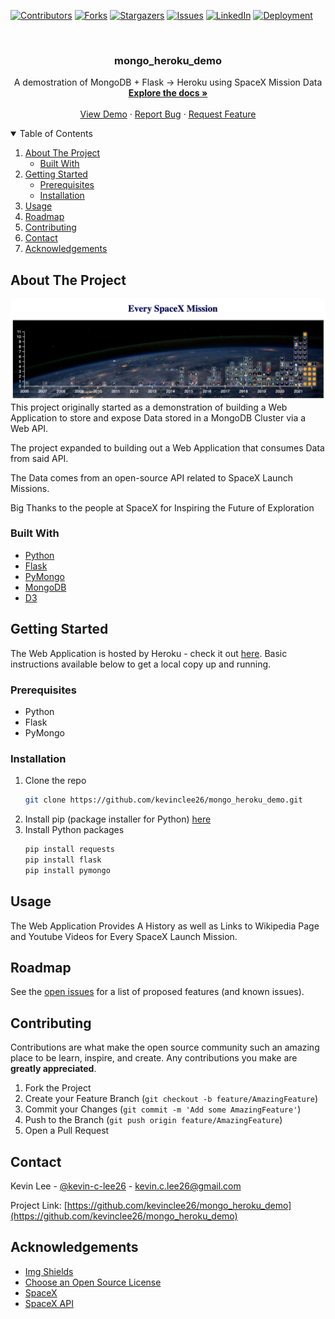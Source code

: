 <!-- Find and Replace All mongo_heroku_demo -->
<!-- Replace [product-screenshot] [product-url] -->
<!-- Other Badgets https://naereen.github.io/badges/ -->
[![Contributors][contributors-shield]][contributors-url]
[![Forks][forks-shield]][forks-url]
[![Stargazers][stars-shield]][stars-url]
[![Issues][issues-shield]][issues-url]
[![LinkedIn][linkedin-shield]][linkedin-url]
[![Deployment][heroku-shield]][product-url]
<!-- [![License][license-shield]][license-url] -->

<!-- PROJECT LOGO -->
<br />
<p align="center">
  <!-- <a href="https://github.com/kevinclee26/mongo_heroku_demo">
    <img src="images/logo.png" alt="Logo" width="80" height="80">
  </a> -->

  <h3 align="center">mongo_heroku_demo</h3>

  <p align="center">
    A demostration of MongoDB + Flask -> Heroku using SpaceX Mission Data
    <br />
    <a href="https://github.com/kevinclee26/mongo_heroku_demo"><strong>Explore the docs »</strong></a>
    <br />
    <br />
    <a href="https://mongo-heroku-demo.herokuapp.com/">View Demo</a>
    ·
    <a href="https://github.com/kevinclee26/mongo_heroku_demo/issues">Report Bug</a>
    ·
    <a href="https://github.com/kevinclee26/mongo_heroku_demo/issues">Request Feature</a>
  </p>
</p>

<!-- TABLE OF CONTENTS -->
<details open="open">
  <summary>Table of Contents</summary>
  <ol>
    <li>
      <a href="#about-the-project">About The Project</a>
      <ul>
        <li><a href="#built-with">Built With</a></li>
      </ul>
    </li>
    <li>
      <a href="#getting-started">Getting Started</a>
      <ul>
        <li><a href="#prerequisites">Prerequisites</a></li>
        <li><a href="#installation">Installation</a></li>
      </ul>
    </li>
    <li><a href="#usage">Usage</a></li>
    <li><a href="#roadmap">Roadmap</a></li>
    <li><a href="#contributing">Contributing</a></li>
	<!-- <li><a href="#license">License</a></li> -->
    <li><a href="#contact">Contact</a></li>
    <li><a href="#acknowledgements">Acknowledgements</a></li>
  </ol>
</details>

<!-- ABOUT THE PROJECT -->
## About The Project

[![Product Name Screen Shot][product-screenshot]][product-url]
This project originally started as a demonstration of building a Web Application to store and expose Data stored in a MongoDB Cluster via a Web API. 

The project expanded to building out a Web Application that consumes Data from said API. 

The Data comes from an open-source API related to SpaceX Launch Missions. 

Big Thanks to the people at SpaceX for Inspiring the Future of Exploration

### Built With

<!-- This section should list any major frameworks that you built your project using. Leave any add-ons/plugins for the acknowledgements section. Here are a few examples. -->

* [Python](https://www.python.org/)
* [Flask](https://flask.palletsprojects.com)
* [PyMongo](https://pymongo.readthedocs.io)
* [MongoDB](https://www.mongodb.com/)
* [D3](https://d3js.org/)

<!-- GETTING STARTED -->
## Getting Started

<!-- This is an example of how you may give instructions on setting up your project locally. To get a local copy up and running follow these simple example steps. -->

The Web Application is hosted by Heroku - check it out [here][product-url]. 
Basic instructions available below to get a local copy up and running. 

### Prerequisites

<!-- This is an example of how to list things you need to use the software and how to install them. -->
* Python
* Flask
* PyMongo

### Installation

1. Clone the repo
   ```sh
   git clone https://github.com/kevinclee26/mongo_heroku_demo.git
   ```
2. Install pip (package installer for Python)
   [here](https://pip.pypa.io/en/stable/installing/)
3. Install Python packages
   ```sh
   pip install requests
   pip install flask
   pip install pymongo
   ```

<!-- USAGE EXAMPLES -->
## Usage

<!-- Use this space to show useful examples of how a project can be used. Additional screenshots, code examples and demos work well in this space. You may also link to more resources. -->
The Web Application Provides A History as well as Links to Wikipedia Page and Youtube Videos for Every SpaceX Launch Mission. 

<!-- ROADMAP -->
## Roadmap

See the [open issues](https://github.com/kevinclee26/mongo_heroku_demo/issues) for a list of proposed features (and known issues).

<!-- CONTRIBUTING -->
## Contributing

Contributions are what make the open source community such an amazing place to be learn, inspire, and create. Any contributions you make are **greatly appreciated**.

1. Fork the Project
2. Create your Feature Branch (`git checkout -b feature/AmazingFeature`)
3. Commit your Changes (`git commit -m 'Add some AmazingFeature'`)
4. Push to the Branch (`git push origin feature/AmazingFeature`)
5. Open a Pull Request

<!-- LICENSE -->
<!-- ## License

Distributed under the MIT License. See `LICENSE` for more information.
 -->

<!-- CONTACT -->
## Contact

Kevin Lee - [@kevin-c-lee26][linkedin-url] - kevin.c.lee26@gmail.com

Project Link: [https://github.com/kevinclee26/mongo_heroku_demo](https://github.com/kevinclee26/mongo_heroku_demo)

<!-- ACKNOWLEDGEMENTS -->
## Acknowledgements

* [Img Shields](https://shields.io)
* [Choose an Open Source License](https://choosealicense.com)
* [SpaceX](https://www.spacex.com/)
* [SpaceX API](https://docs.spacexdata.com/)

<!-- MARKDOWN LINKS & IMAGES -->
<!-- https://www.markdownguide.org/basic-syntax/#reference-style-links -->
[contributors-shield]: https://img.shields.io/github/contributors/kevinclee26/mongo_heroku_demo.svg?style=for-the-badge
[contributors-url]: https://github.com/kevinclee26/mongo_heroku_demo/graphs/contributors
[forks-shield]: https://img.shields.io/github/forks/kevinclee26/mongo_heroku_demo.svg?style=for-the-badge
[forks-url]: https://github.com/kevinclee26/mongo_heroku_demo/network/members
[stars-shield]: https://img.shields.io/github/stars/kevinclee26/mongo_heroku_demo.svg?style=for-the-badge
[stars-url]: https://github.com/kevinclee26/mongo_heroku_demo/stargazers
[issues-shield]: https://img.shields.io/github/issues/kevinclee26/mongo_heroku_demo.svg?style=for-the-badge
[issues-url]: https://github.com/kevinclee26/mongo_heroku_demo/issues
<!-- [license-shield]: 
[license-url]:  -->
[linkedin-shield]: https://img.shields.io/badge/-LinkedIn-black.svg?style=for-the-badge&logo=linkedin&colorB=555
[linkedin-url]: https://www.linkedin.com/in/kevin-c-lee26/
[product-screenshot]: https://github.com/kevinclee26/mongo_heroku_demo/blob/main/static/img/sample_small.png?raw=true
[product-url]: https://mongo-heroku-demo.herokuapp.com/
[heroku-shield]: https://img.shields.io/badge/%E2%86%91_Deploy_to-Heroku-7056bf.svg?style=for-the-badge